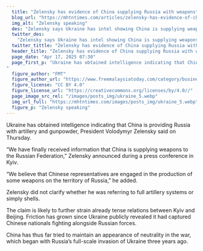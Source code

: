 ```yaml
---
  title: "Zelensky has evidence of China supplying Russia with weapons"
  blog_url: "https://mhtntimes.com/articles/zelensky-has-evidence-of-china-supplying-russia-with-weapons"
  img_alt: "Zelensky speaking"
  des: "Zelensky says Ukraine has intel showing China is supplying weapons to Russia, escalating tensions between Kyiv and Beijing."
  twitter_des:
    "Zelensky says Ukraine has intel showing China is supplying weapons to Russia, escalating tensions between Kyiv and Beijing."
  twitter_tittle: "Zelensky has evidence of China supplying Russia with weapons"
  header_title: "Zelensky has evidence of China supplying Russia with weapons"
  page_date: "Apr 17, 2025 07:30"
  page_first_p: "Ukraine has obtained intelligence indicating that China is providing Russia with artillery and gunpowder, President Volodymyr Zelensky said on Thursday.
"
  figure_author: "FMT"
  figure_author_url: "https://www.freemalaysiatoday.com/category/business/2019/02/01/amazon-profit-jumps-on-strong-holiday-quarter/"
  figure_license: "CC BY 4.0"
  figure_license_url: "https://creativecommons.org/licenses/by/4.0//"
  page_image_src_rel: "/images/posts_img/ukraine_5.webp"
  img_url_full: "https://mhtntimes.com/images/posts_img/ukraine_5.webp"
  figure_p: "Zelensky speaking"
---
```


Ukraine has obtained intelligence indicating that China is providing Russia with artillery and gunpowder, President Volodymyr Zelensky said on Thursday.

“We have finally received information that China is supplying weapons to the Russian Federation,” Zelensky announced during a press conference in Kyiv.

“We believe that Chinese representatives are engaged in the production of some weapons on the territory of Russia,” he added.

Zelensky did not clarify whether he was referring to full artillery systems or simply shells.

The claim is likely to further strain already tense relations between Kyiv and Beijing. Friction has grown since Ukraine publicly revealed it had captured Chinese nationals fighting alongside Russian forces.

China has thus far tried to maintain an appearance of neutrality in the war, which began with Russia’s full-scale invasion of Ukraine three years ago.
